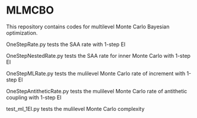 # MLMCBO

This repository contains codes for multilevel Monte Carlo Bayesian optimization.

OneStepRate.py tests the SAA rate with 1-step EI

OneStepNestedRate.py tests the SAA rate for inner Monte Carlo with 1-step EI

OneStepMLRate.py tests the mulilevel Monte Carlo rate of increment with 1-step EI

OneStepAntitheticRate.py tests the mulilevel Monte Carlo rate of antithetic coupling with 1-step EI

test_ml_1EI.py tests the mulilevel Monte Carlo complexity
